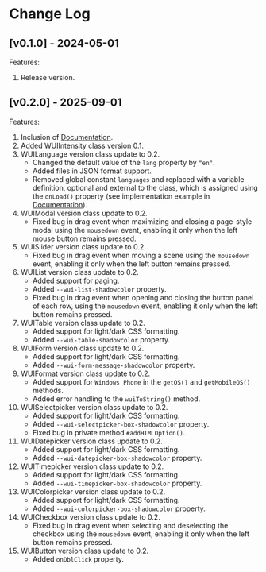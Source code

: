 # Change Log

## [v0.1.0] - 2024-05-01

Features:

1. Release version.

## [v0.2.0] - 2025-09-01

Features:

1. Inclusion of [Documentation](./README.md).
2. Added WUIIntensity class version 0.1.
3. WUILanguage version class update to 0.2.
	- Changed the default value of the `lang` property by `"en"`.
	- Added files in JSON format support.
	- Removed global constant `languages` and replaced with a variable definition, optional and external to the class, which is assigned using the `onLoad()` property (see implementation example in [Documentation](./README.md?#wuiLanguage)).
4. WUIModal version class update to 0.2.
	- Fixed bug in drag event when maximizing and closing a page-style modal using the `mousedown` event, enabling it only when the left mouse button remains pressed.
5. WUISlider version class update to 0.2.
	- Fixed bug in drag event when moving a scene using the `mousedown` event, enabling it only when the left button remains pressed.
6. WUIList version class update to 0.2.
	- Added support for paging.
	- Added `--wui-list-shadowcolor` property.
	- Fixed bug in drag event when opening and closing the button panel of each row, using the `mousedown` event, enabling it only when the left button remains pressed.
7. WUITable version class update to 0.2.
	- Added support for light/dark CSS formatting.
	- Added `--wui-table-shadowcolor` property.
8. WUIForm version class update to 0.2.
	- Added support for light/dark CSS formatting.
	- Added `--wui-form-message-shadowcolor` property.
9. WUIFormat version class update to 0.2.
	- Added support for `Windows Phone` in the `getOS()` and `getMobileOS()` methods.
	- Added error handling to the `wuiToString()` method.
10. WUISelectpicker version class update to 0.2.
	- Added support for light/dark CSS formatting.
	- Added `--wui-selectpicker-box-shadowcolor` property.
	- Fixed bug in private method `#addHTMLOption()`.
11. WUIDatepicker version class update to 0.2.
	- Added support for light/dark CSS formatting.
	- Added `--wui-datepicker-box-shadowcolor` property.
12. WUITimepicker version class update to 0.2.
	- Added support for light/dark CSS formatting.
	- Added `--wui-timepicker-box-shadowcolor` property.
13. WUIColorpicker version class update to 0.2.
	- Added support for light/dark CSS formatting.
	- Added `--wui-colorpicker-box-shadowcolor` property.
14. WUICheckbox version class update to 0.2.
	- Fixed bug in drag event when selecting and deselecting the checkbox using the `mousedown` event, enabling it only when the left button remains pressed.
15. WUIButton version class update to 0.2.
	- Added `onDblClick` property.